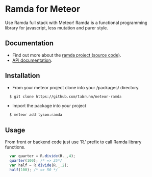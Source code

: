 Ramda for Meteor
=============

Use Ramda full stack with Meteor! Ramda is a functional programming
library for javascript, less mutation and purer style.

Documentation
-------------
* Find out more about the [ramda
project (source code)](https://github.com/ramda/ramda/).
* [API documentation](http://ramdajs.com/docs/).

Installation
-------------
* From your meteor project clone into your /packages/ directory.
```bash
  $ git clone https://github.com/tabruhn/meteor-ramda
```
* Import the package into your project
```bash
  $ meteor add tyson:ramda
```

Usage
-------------
From front or backend code just use 'R.' prefix to call Ramda library
functions.

```javascript
  var quarter = R.divide(R._,4);
  quarter(100); /* => 25*/
  var half = R.divide(R._,2);
  half(100); /* => 50 */
```

